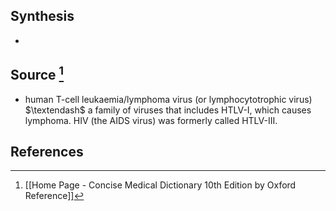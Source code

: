 ## Synthesis
- 
## Source [^1]
- human T-cell leukaemia/lymphoma virus (or lymphocytotrophic virus) $\textendash$ a family of viruses that includes HTLV-I, which causes lymphoma. HIV (the AIDS virus) was formerly called HTLV-III.
## References

[^1]: [[Home Page - Concise Medical Dictionary 10th Edition by Oxford Reference]]